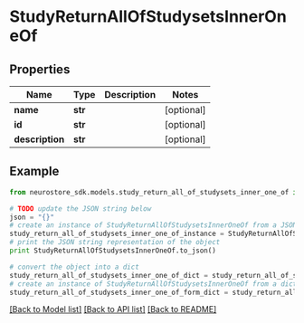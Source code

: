 # StudyReturnAllOfStudysetsInnerOneOf


## Properties
Name | Type | Description | Notes
------------ | ------------- | ------------- | -------------
**name** | **str** |  | [optional] 
**id** | **str** |  | [optional] 
**description** | **str** |  | [optional] 

## Example

```python
from neurostore_sdk.models.study_return_all_of_studysets_inner_one_of import StudyReturnAllOfStudysetsInnerOneOf

# TODO update the JSON string below
json = "{}"
# create an instance of StudyReturnAllOfStudysetsInnerOneOf from a JSON string
study_return_all_of_studysets_inner_one_of_instance = StudyReturnAllOfStudysetsInnerOneOf.from_json(json)
# print the JSON string representation of the object
print StudyReturnAllOfStudysetsInnerOneOf.to_json()

# convert the object into a dict
study_return_all_of_studysets_inner_one_of_dict = study_return_all_of_studysets_inner_one_of_instance.to_dict()
# create an instance of StudyReturnAllOfStudysetsInnerOneOf from a dict
study_return_all_of_studysets_inner_one_of_form_dict = study_return_all_of_studysets_inner_one_of.from_dict(study_return_all_of_studysets_inner_one_of_dict)
```
[[Back to Model list]](../README.md#documentation-for-models) [[Back to API list]](../README.md#documentation-for-api-endpoints) [[Back to README]](../README.md)


